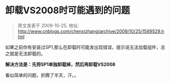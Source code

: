 # 卸载VS2008时可能遇到的问题 
> 原文发表于 2009-10-25, 地址: http://www.cnblogs.com/chenxizhang/archive/2009/10/25/1589529.html 


如果之前你有安装过SP1,那么在卸载时可能发出现错误，提示说无法加载组件，总之就是无法卸载的。

 **解决方法是：先将SP1单独卸载掉，然后再卸载VS2008**

 看似简单的问题，折腾了半天，汗。。

